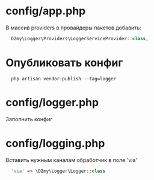 # config/app.php

В массив providers в провайдеры пакетов добавить:

``` php
  D2my\Logger\Providers\LoggerServiceProvider::class,
```

# Опубликовать конфиг

```
  php artisan vendor:publish --tag=logger
```

# config/logger.php

Заполнить конфиг

# config/logging.php

Вставить нужным каналам обработчик в поле 'via'

```php
  'via' => \D2my\Logger\Logger::class
```
